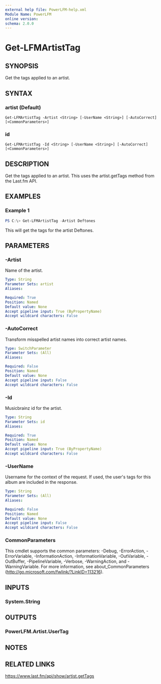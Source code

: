 ```yaml
---
external help file: PowerLFM-help.xml
Module Name: PowerLFM
online version:
schema: 2.0.0
---
```


# Get-LFMArtistTag

## SYNOPSIS
Get the tags applied to an artist.

## SYNTAX

### artist (Default)
```
Get-LFMArtistTag -Artist <String> [-UserName <String>] [-AutoCorrect] [<CommonParameters>]
```

### id
```
Get-LFMArtistTag -Id <String> [-UserName <String>] [-AutoCorrect] [<CommonParameters>]
```

## DESCRIPTION
Get the tags applied to an artist. This uses the artist.getTags method from the Last.fm API.

## EXAMPLES

### Example 1
```powershell
PS C:\> Get-LFMArtistTag -Artist Deftones
```

This will get the tags for the artist Deftones.

## PARAMETERS

### -Artist
Name of the artist.

```yaml
Type: String
Parameter Sets: artist
Aliases:

Required: True
Position: Named
Default value: None
Accept pipeline input: True (ByPropertyName)
Accept wildcard characters: False
```

### -AutoCorrect
Transform misspelled artist names into correct artist names.

```yaml
Type: SwitchParameter
Parameter Sets: (All)
Aliases:

Required: False
Position: Named
Default value: None
Accept pipeline input: False
Accept wildcard characters: False
```

### -Id
Musicbrainz id for the artist.

```yaml
Type: String
Parameter Sets: id
Aliases:

Required: True
Position: Named
Default value: None
Accept pipeline input: True (ByPropertyName)
Accept wildcard characters: False
```

### -UserName
Username for the context of the request. If used, the user's tags for this album are included in the response.

```yaml
Type: String
Parameter Sets: (All)
Aliases:

Required: False
Position: Named
Default value: None
Accept pipeline input: False
Accept wildcard characters: False
```

### CommonParameters
This cmdlet supports the common parameters: -Debug, -ErrorAction, -ErrorVariable, -InformationAction, -InformationVariable, -OutVariable, -OutBuffer, -PipelineVariable, -Verbose, -WarningAction, and -WarningVariable.
For more information, see about_CommonParameters (http://go.microsoft.com/fwlink/?LinkID=113216).

## INPUTS

### System.String

## OUTPUTS

### PowerLFM.Artist.UserTag

## NOTES

## RELATED LINKS

https://www.last.fm/api/show/artist.getTags
